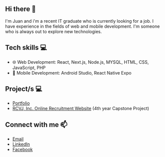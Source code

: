 ## Hi there 👋

I'm Juan and i'm a recent IT graduate who is currently looking for a job. I have experience in the fields of web and mobile development. I'm someone who is always out to explore new technologies.

## Tech skills 💻
- 🌐 Web Development: React, Next.js, Node.js, MYSQL, HTML, CSS, JavaScript, PHP
- 📱 Mobile Development: Android Studio, React Native Expo

## Project/s 💻
- [Portfolio](https://je-dev-portfolio.vercel.app)
- [RCVJ, Inc. Online Recruitment Website](https://rcvj-recruit.site) (4th year Capstone Project)

## Connect with me 📫
- [Email](mailto:juanescalante0942@gmail.com)
- [LinkedIn](https://ph.linkedin.com/in/juanescalante0942)
- [Facebook](https://www.facebook.com/JuanEscalante04#)
